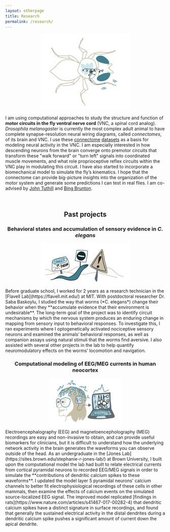 ```yaml
---
layout: otherpage
title: Research
permalink: /research/
---
```


<!-- ## Current research -->
<p align="center">
    <img style="margin-right: 20px; margin-left: 20px; max-width: 20em;" src="/images/Website fly.svg" alt="drawing of a fly with VNC neurons"/>
</p>
<!-- <img margin-right: 50px; margin-left: 50px; margin-top: 20px; margin-bottom: 20px; src="/images/Website fly.svg" alt="" width="60%" display=block/> -->


I am using computational approaches to study the structure and function of **motor circuits in the fly ventral nerve cord** (VNC, a spinal cord analog). *Drosophila melanogaster* is currently the most complex adult animal to have complete synapse-resolution neural wiring diagrams, called *connectomes*, of its brain and VNC. I use these [connectome](https://www.sciencedirect.com/science/article/pii/S0092867420316834?via%3Dihub) [datasets](https://www.biorxiv.org/content/10.1101/2023.06.05.543757v1) as a basis for modeling neural activity in the VNC. I am especially interested in how descending neurons from the brain converge onto premotor circuits that transform these "walk forward" or "turn left" signals into coordinated muscle movements, and what role proprioceptive reflex circuits within the VNC play in modulating this circuit. I have also started to incorporate a biomechanical model to simulate the fly’s kinematics. I hope that the connectome can provide big-picture insights into the organization of the motor system and generate some predictions I can test in real flies. I am co-advised by [John Tuthill](https://faculty.washington.edu/tuthill/index.html) and [Bing Brunton](https://www.bingbrunton.com/).

<center>
<br><h2>Past projects</h2>
    <h3>Behavioral states and accumulation of sensory evidence in <i>C. elegans</i></h3>
    <img style="margin-right: 20px; margin-left: 20px; max-width: 20em" src="/images/Website worm.svg" alt="drawing of a worm encountering road signs that warn of dangers"/>
</center>
Before graduate school, I worked for 2 years as a research technician in the [Flavell Lab](https://flavell.mit.edu/) at MIT. With postdoctoral researcher Dr. Saba Baskoylu, I studied the way that worms (*C. elegans*) change their behavior when they **accumulate evidence that their environment is undesirable**. The long-term goal of the project was to identify circuit mechanisms by which the nervous system produces an enduring change in mapping from sensory input to behavioral responses. To investigate this, I ran experiments where I optogenetically activated nociceptive sensory neurons and examined the animals’ behavioral responses, as well as companion assays using natural stimuli that the worms find aversive. I also assisted with several other projects in the lab to help quantify neuromodulatory effects on the worms’ locomotion and navigation.


<center>
    <h3>Computational modeling of EEG/MEG currents in human neocortex</h3>
    <img style="margin-right: 20px; margin-left: 20px; max-width: 16em" src="/images/Website EEG.svg" alt="drawing of me with EEG electrodes on, showing neurons in my head and a computer simulation of those neurons"/>
</center>
Electroencephalography (EEG) and magnetoencepholography (MEG) recordings are easy and non-invasive to obtain, and can provide useful biomarkers for clinicians, but it is difficult to understand how the underlying network activity in the brain generates the waveforms you can observe outside of the head. As an undergraduate in the [Jones Lab](https://sites.brown.edu/stephanie-r-jones-lab/) at Brown University, I built upon the computational model the lab had built to relate electrical currents from cortical pyramidal neurons to recorded EEG/MEG signals in order to simulate the **contributions of dendritic calcium spikes to these waveforms**. I updated the model layer 5 pyramidal neurons' calcium channels to better fit electrophysiological recordings of these cells in other mammals, then examine the effects of calcium events on the simulated source-localized EEG signal. The improved model replicated [findings in rats](https://www.nature.com/articles/s41467-017-00282-4) that dendritic calcium spikes have a distinct signature in surface recordings, and found that generally the sustained electrical activity in the distal dendrites during a dendritic calcium spike pushes a significant amount of current down the apical dendrite.